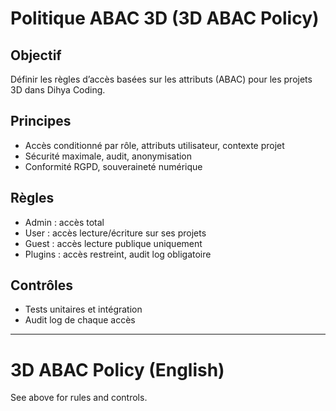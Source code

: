 # Politique ABAC 3D (3D ABAC Policy)

## Objectif
Définir les règles d’accès basées sur les attributs (ABAC) pour les projets 3D dans Dihya Coding.

## Principes
- Accès conditionné par rôle, attributs utilisateur, contexte projet
- Sécurité maximale, audit, anonymisation
- Conformité RGPD, souveraineté numérique

## Règles
- Admin : accès total
- User : accès lecture/écriture sur ses projets
- Guest : accès lecture publique uniquement
- Plugins : accès restreint, audit log obligatoire

## Contrôles
- Tests unitaires et intégration
- Audit log de chaque accès

---

# 3D ABAC Policy (English)

See above for rules and controls.
